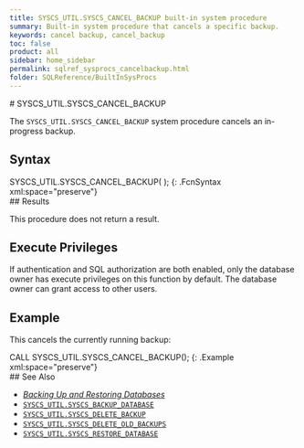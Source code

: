 ```yaml
---
title: SYSCS_UTIL.SYSCS_CANCEL_BACKUP built-in system procedure
summary: Built-in system procedure that cancels a specific backup.
keywords: cancel backup, cancel_backup
toc: false
product: all
sidebar: home_sidebar
permalink: sqlref_sysprocs_cancelbackup.html
folder: SQLReference/BuiltInSysProcs
---
```

<section>
<div class="TopicContent" data-swiftype-index="true" markdown="1">
# SYSCS_UTIL.SYSCS_CANCEL_BACKUP

The `SYSCS_UTIL.SYSCS_CANCEL_BACKUP` system procedure cancels an
in-progress backup.

## Syntax

<div class="fcnWrapperWide" markdown="1">
    SYSCS_UTIL.SYSCS_CANCEL_BACKUP( );
{: .FcnSyntax xml:space="preserve"}

</div>
## Results

This procedure does not return a result.

## Execute Privileges

If authentication and SQL authorization are both enabled, only the
database owner has execute privileges on this function by default. The
database owner can grant access to other users.

## Example

This cancels the currently running backup:

<div class="preWrapperWide" markdown="1">
    CALL SYSCS_UTIL.SYSCS_CANCEL_BACKUP();
{: .Example xml:space="preserve"}

</div>
## See Also

* [*Backing Up and Restoring Databases*](onprem_admin_backingup.html)
* [`SYSCS_UTIL.SYSCS_BACKUP_DATABASE`](sqlref_sysprocs_backupdb.html)
* [`SYSCS_UTIL.SYSCS_DELETE_BACKUP`](sqlref_sysprocs_deletebackup.html)
* [`SYSCS_UTIL.SYSCS_DELETE_OLD_BACKUPS`](sqlref_sysprocs_deleteoldbackups.html)
* [`SYSCS_UTIL.SYSCS_RESTORE_DATABASE`](sqlref_sysprocs_restoredb.html)


</div>
</section>
